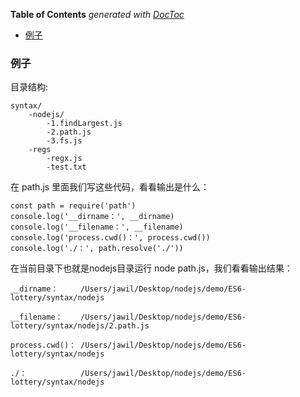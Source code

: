 <!-- START doctoc generated TOC please keep comment here to allow auto update -->
<!-- DON'T EDIT THIS SECTION, INSTEAD RE-RUN doctoc TO UPDATE -->
**Table of Contents**  *generated with [DocToc](https://github.com/thlorenz/doctoc)*

- [例子](#%E4%BE%8B%E5%AD%90)

<!-- END doctoc generated TOC please keep comment here to allow auto update -->

<!--
 * @Description: path模块
 * @Author: qiaolingniu
 * @LastEditors: qiaolingniu
 * @Date: 2019-08-09 10:24:26
 * @LastEditTime: 2019-08-09 10:27:01
 -->

### 例子

目录结构:

    syntax/
        -nodejs/
            -1.findLargest.js
            -2.path.js
            -3.fs.js
        -regs
            -regx.js
            -test.txt

在 path.js 里面我们写这些代码，看看输出是什么：

    const path = require('path')
    console.log('__dirname：', __dirname)
    console.log('__filename：', __filename)
    console.log('process.cwd()：', process.cwd())
    console.log('./：', path.resolve('./'))
    
在当前目录下也就是nodejs目录运行 node path.js，我们看看输出结果：

    __dirname：     /Users/jawil/Desktop/nodejs/demo/ES6-lottery/syntax/nodejs
    
    __filename：    /Users/jawil/Desktop/nodejs/demo/ES6-lottery/syntax/nodejs/2.path.js
    
    process.cwd()： /Users/jawil/Desktop/nodejs/demo/ES6-lottery/syntax/nodejs
    
    ./：            /Users/jawil/Desktop/nodejs/demo/ES6-lottery/syntax/nodejs